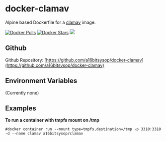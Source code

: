 # docker-clamav
Alpine based Dockerfile for a [clamav](https://www.clamav.net) image.

[![Docker Pulls](https://img.shields.io/docker/pulls/a16bitsysop/clamav.svg?style=flat-square)](https://hub.docker.com/r/a16bitsysop/clamav/)
[![Docker Stars](https://img.shields.io/docker/stars/a16bitsysop/clamav.svg?style=flat-square)](https://hub.docker.com/r/a16bitsysop/clamav/)
[![](https://images.microbadger.com/badges/version/a16bitsysop/clamav.svg)](https://microbadger.com/images/a16bitsysop/clamav "Get your own version badge on microbadger.com")

## Github
Github Repository: [https://github.com/a16bitsysop/docker-clamav](https://github.com/a16bitsysop/docker-clamav)

## Environment Variables
(Currently none)

## Examples
**To run a container with tmpfs mount on /tmp**
```
#docker container run --mount type=tmpfs,destination=/tmp -p 3310:3310 -d --name clamav a16bitsysop/clamav
```
